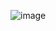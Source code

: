 
![image](https://user-images.githubusercontent.com/101495481/164698930-12b9c52e-fd8c-420e-9ac2-ef65c5a92aec.png)
